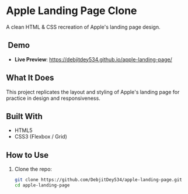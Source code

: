 # Apple Landing Page Clone

A clean HTML & CSS recreation of Apple's landing page design.

## ​ Demo
- **Live Preview**: https://debjitdey534.github.io/apple-landing-page/

##  What It Does
This project replicates the layout and styling of Apple's landing page for practice in design and responsiveness.

##  Built With
- HTML5
- CSS3 (Flexbox / Grid)

##  How to Use
1. Clone the repo:
   ```bash
   git clone https://github.com/DebjitDey534/apple-landing-page.git
   cd apple-landing-page
